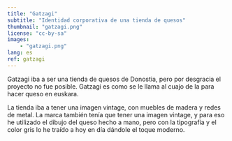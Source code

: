 ```yaml
---
title: "Gatzagi"
subtitle: "Identidad corporativa de una tienda de quesos"
thumbnail: "gatzagi.png"
license: "cc-by-sa"
images:
    - "gatzagi.png"
lang: es
ref: gatzagi
---
```


Gatzagi iba a ser una tienda de quesos de Donostia, pero por desgracia el proyecto no fue posible. Gatzagi es como se
le llama al cuajo de la para hacer queso en euskara.

La tienda iba a tener una imagen vintage, con muebles de madera y redes de metal. La marca también tenía que tener una
imagen vintage, y para eso he utilizado el dibujo del queso hecho a mano, pero con la tipografía y el color gris lo he
traído a hoy en día dándole el toque moderno.
